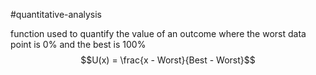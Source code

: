 
#quantitative-analysis 

function used to quantify the value of an outcome where the worst data point is 0% and the best is 100%
$$U(x) = \frac{x - Worst}{Best - Worst}$$